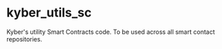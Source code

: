 # kyber_utils_sc
Kyber's utility Smart Contracts code. To be used across all smart contact repositories.
